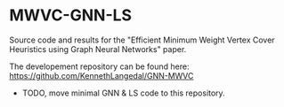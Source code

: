 # MWVC-GNN-LS
Source code and results for the "Efficient Minimum Weight Vertex Cover Heuristics using Graph Neural Networks" paper.

The developement repository can be found here: https://github.com/KennethLangedal/GNN-MWVC

* TODO, move minimal GNN & LS code to this repository.
